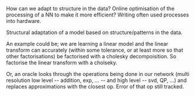 How can we adapt to structure in the data?
Online optimisation of the processing of a NN to make it more efficient? Writing often used processes into hardware.

Structural adaptation of a model based on structure/patterns in the data.

An example could be; we are learning a linear model and the linear transform can accurately (within some tolerance, or at least more so that other factorisations) be factorised with a cholesky decompoisition. So factorise the linear transform with a cholseky.

<!-- Problem this runs into is 'over' specialisation? What if we were wrong? How can we undo the decision? -->


Or, an oracle looks through the operations being done in our network (multi resolution low level -- addition, exp, ... -- and high level -- svd, QP, ...) and replaces approximations with the closest op. Error of that op still tracked.
